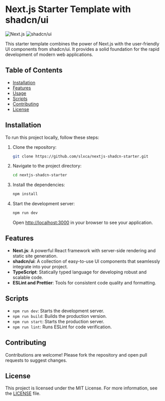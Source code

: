 # Next.js Starter Template with shadcn/ui

![Next.js](https://img.shields.io/badge/Next.js-14.2.3-black?style=for-the-badge&logo=next.js)
![shadcn/ui](https://img.shields.io/badge/shadcn/ui-0.8.0-white?style=for-the-badge)

This starter template combines the power of Next.js with the user-friendly UI components from shadcn/ui. It provides a solid foundation for the rapid development of modern web applications.

## Table of Contents

- [Installation](#installation)
- [Features](#features)
- [Usage](#usage)
- [Scripts](#scripts)
- [Contributing](#contributing) 
- [License](#license)

## Installation

To run this project locally, follow these steps:

1. Clone the repository:
    ```bash
    git clone https://github.com/slxca/nextjs-shadcn-starter.git
    ```
2. Navigate to the project directory:
    ```bash
    cd nextjs-shadcn-starter
    ```
3. Install the dependencies:
    ```bash
    npm install
    ```
4. Start the development server:
    ```bash
    npm run dev
    ```
   Open [http://localhost:3000](http://localhost:3000) in your browser to see your application.

## Features

- **Next.js**: A powerful React framework with server-side rendering and static site generation.
- **shadcn/ui**: A collection of easy-to-use UI components that seamlessly integrate into your project.
- **TypeScript**: Statically typed language for developing robust and scalable code.
- **ESLint and Prettier**: Tools for consistent code quality and formatting.

## Scripts

- `npm run dev`: Starts the development server.
- `npm run build`: Builds the production version.
- `npm run start`: Starts the production server.
- `npm run lint`: Runs ESLint for code verification.

## Contributing

Contributions are welcome! Please fork the repository and open pull requests to suggest changes.

## License

This project is licensed under the MIT License. For more information, see the [LICENSE](LICENSE) file.
